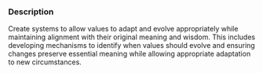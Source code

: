 ### Description

Create systems to allow values to adapt and evolve appropriately while maintaining alignment with their original meaning and wisdom. This includes developing mechanisms to identify when values should evolve and ensuring changes preserve essential meaning while allowing appropriate adaptation to new circumstances.
